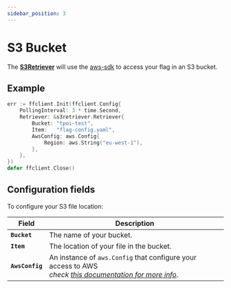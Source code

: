 ```yaml
---
sidebar_position: 3
---
```


# S3 Bucket
The [**S3Retriever**](https://pkg.go.dev/github.com/thomaspoignant/go-feature-flag/retriever/s3retriever/#Retriever) will use the [aws-sdk](https://github.com/aws/aws-sdk-go) to access your flag in an S3 bucket.

## Example
```go linenums="1"
err := ffclient.Init(ffclient.Config{
    PollingInterval: 3 * time.Second,
    Retriever: &s3retriever.Retriever{
        Bucket: "tpoi-test",
        Item:   "flag-config.yaml",
        AwsConfig: aws.Config{
            Region: aws.String("eu-west-1"),
        },
    },
})
defer ffclient.Close()
```

## Configuration fields
To configure your S3 file location:

| Field | Description |
|---|---|
|**`Bucket`**| The name of your bucket.|
|**`Item`**| The location of your file in the bucket.|
|**`AwsConfig`**| An instance of `aws.Config` that configure your access to AWS <br/>*check [this documentation for more info](https://docs.aws.amazon.com/sdk-for-go/v1/developer-guide/configuring-sdk.html)*.|

